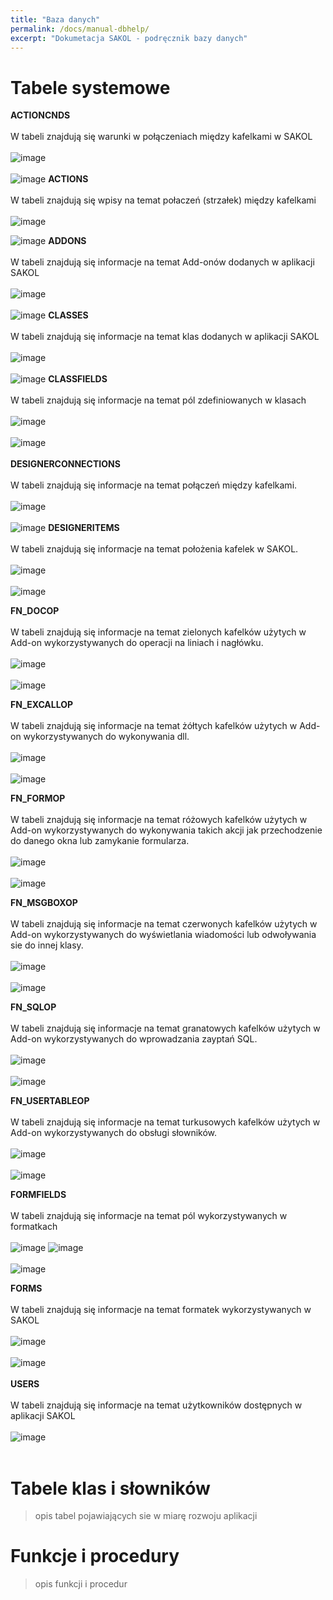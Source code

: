 ```yaml
---
title: "Baza danych"
permalink: /docs/manual-dbhelp/
excerpt: "Dokumetacja SAKOL - podręcznik bazy danych"
---
```


# Tabele systemowe
<strong> ACTIONCNDS </strong>
<br>
<br>
W tabeli znajdują się warunki w połączeniach między kafelkami w SAKOL
<br>
<br>
![image](https://user-images.githubusercontent.com/93259107/164467465-49b4fa6c-3827-418d-bc17-ace65e20f38c.png)
<br>
<br>
![image](https://user-images.githubusercontent.com/93259107/164465060-38bd0f30-aec3-4c6c-8494-312c675242b4.png)
<strong> ACTIONS </strong>
<br>
<br>
W tabeli znajdują się wpisy na temat połaczeń (strzałek) między kafelkami
<br>
<br>
![image](https://user-images.githubusercontent.com/93259107/164468037-828108a6-1de0-43df-8934-145be4b5521c.png)

![image](https://user-images.githubusercontent.com/93259107/164466880-3c3e1d1f-6886-4478-814d-654ed58baeeb.png)
<strong> ADDONS </strong>
<br>
<br>
W tabeli znajdują się informacje na temat Add-onów dodanych w aplikacji SAKOL
<br>
<br>
![image](https://user-images.githubusercontent.com/93259107/164470387-b8520ea2-ed5b-4669-879d-583bd8851369.png)
<br>
<br>
![image](https://user-images.githubusercontent.com/93259107/164470446-34815bb3-9506-45ec-8b0f-6f4523c6ba33.png)
<strong> CLASSES </strong>
<br>
<br>
W tabeli znajdują się informacje na temat klas dodanych w aplikacji SAKOL
<br>
<br>
![image](https://user-images.githubusercontent.com/93259107/165076719-e55b8430-a9d2-4546-8f78-6caddd73a99d.png)
<br>
<br>
![image](https://user-images.githubusercontent.com/93259107/165076798-429ed0c1-202a-4cd9-9d3e-6bd416bca140.png)
<strong> CLASSFIELDS </strong>
<br>
<br>
W tabeli znajdują się informacje na temat pól zdefiniowanych w klasach 
<br>
<br>
![image](https://user-images.githubusercontent.com/93259107/165078990-88bef66c-6def-43ab-b375-53fa2c9c6867.png)
<br>
<br>
![image](https://user-images.githubusercontent.com/93259107/165079047-46aebb3f-62a7-4c74-a0d6-2475abcd0cab.png)
<br>
<br>
<strong> DESIGNERCONNECTIONS </strong>
<br>
<br>
W tabeli znajdują się informacje na temat połączeń między kafelkami. 
<br>
<br>
![image](https://user-images.githubusercontent.com/93259107/165083508-60177566-ad95-4dca-afc1-52029762874a.png)
<br>
<br>
![image](https://user-images.githubusercontent.com/93259107/165083596-d9e67535-030a-4ac3-b389-b42e2bf0a178.png)
<strong> DESIGNERITEMS </strong>
<br>
<br>
W tabeli znajdują się informacje na temat położenia kafelek w SAKOL. 
<br>
<br>
![image](https://user-images.githubusercontent.com/93259107/165084574-951422f6-4ecf-4390-88e9-fb4823ceb5cc.png)
<br>
<br>
![image](https://user-images.githubusercontent.com/93259107/165084627-f3d1ab0f-8409-4bce-898d-e6711d57a70d.png)

<strong> FN_DOCOP </strong>
<br>
<br>
W tabeli znajdują się informacje na temat zielonych kafelków użytych w Add-on wykorzystywanych do operacji na liniach i nagłówku. 
<br>
<br>
![image](https://user-images.githubusercontent.com/93259107/165086026-241979c1-5891-4cda-9fce-c5e0cbf2a109.png)
<br>
<br>
![image](https://user-images.githubusercontent.com/93259107/165086084-98791e4c-1ed8-4c7f-8e5c-ad315221df5a.png)

<strong> FN_EXCALLOP </strong>
<br>
<br>
W tabeli znajdują się informacje na temat żółtych kafelków użytych w Add-on wykorzystywanych do wykonywania dll. 
<br>
<br>
![image](https://user-images.githubusercontent.com/93259107/165096110-8cf34ac8-23af-4faa-a181-38d00902253f.png)
<br>
<br>
![image](https://user-images.githubusercontent.com/93259107/165096209-09e40eec-1b17-4d2a-961a-25dd837020bc.png)

<strong> FN_FORMOP </strong>
<br>
<br>
W tabeli znajdują się informacje na temat różowych kafelków użytych w Add-on wykorzystywanych do wykonywania takich akcji jak przechodzenie do danego okna lub zamykanie formularza. 
<br>
<br>
![image](https://user-images.githubusercontent.com/93259107/165096651-c20344eb-f370-4879-ab52-d770311bc619.png)
<br>
<br>
![image](https://user-images.githubusercontent.com/93259107/165096713-2e0b170a-0deb-4bcd-92b5-85c20b5e70ce.png)

<strong> FN_MSGBOXOP </strong>
<br>
<br>
W tabeli znajdują się informacje na temat czerwonych kafelków użytych w Add-on wykorzystywanych do wyświetlania wiadomości lub odwoływania sie do innej klasy. 
<br>
<br>
![image](https://user-images.githubusercontent.com/93259107/165097222-fd4c03a7-d337-4bfe-90ab-c0366e7c77b1.png)
<br>
<br>
![image](https://user-images.githubusercontent.com/93259107/165097355-dac76d27-fecf-4ff7-b5ac-863988c3c5b5.png)

<strong> FN_SQLOP </strong>
<br>
<br>
W tabeli znajdują się informacje na temat granatowych kafelków użytych w Add-on wykorzystywanych do wprowadzania zayptań SQL.
<br>
<br>
![image](https://user-images.githubusercontent.com/93259107/165097807-a3d78d9a-e889-4022-adb5-ec8f1ce7651b.png)
<br>
<br>
![image](https://user-images.githubusercontent.com/93259107/165097857-53b5909e-fb65-44c9-99d5-1d269aa0440f.png)

<strong> FN_USERTABLEOP </strong>
<br>
<br>
W tabeli znajdują się informacje na temat turkusowych kafelków użytych w Add-on wykorzystywanych do obsługi słowników.
<br>
<br>
![image](https://user-images.githubusercontent.com/93259107/165099421-866b2383-30a2-4090-b345-03e43c28723c.png)
<br>
<br>
![image](https://user-images.githubusercontent.com/93259107/165099481-e2aefbe6-898f-4128-82fe-c14cbdc5f52e.png)

<strong> FORMFIELDS </strong>
<br>
<br>
W tabeli znajdują się informacje na temat pól wykorzystywanych w formatkach
<br>
<br>
![image](https://user-images.githubusercontent.com/93259107/165100589-d72f28dd-644f-4dc3-a8ce-965bb4c8aed9.png)
![image](https://user-images.githubusercontent.com/93259107/165100644-60b0892a-a178-4c16-97d2-41574ee1a463.png)
<br>
<br>
![image](https://user-images.githubusercontent.com/93259107/165100877-082527c8-b499-4272-8db8-cc51b70f984d.png)

<strong> FORMS </strong>
<br>
<br>
W tabeli znajdują się informacje na temat formatek wykorzystywanych w SAKOL
<br>
<br>
![image](https://user-images.githubusercontent.com/93259107/165101093-7e8df105-0048-4d6e-80a2-21d382b56665.png)
<br>
<br>
![image](https://user-images.githubusercontent.com/93259107/165103164-212e80f7-e45c-468d-bc0b-69c5320c8c72.png)
<br>
<br>
<strong> USERS </strong>
<br>
<br>
W tabeli znajdują się informacje na temat użytkowników dostępnych w aplikacji SAKOL
<br>
<br>
![image](https://user-images.githubusercontent.com/93259107/165103339-1f02a23e-4629-4446-b021-546f79b06d7e.png)
<br>
<br>
# Tabele klas i słowników
> opis tabel pojawiających sie w miarę rozwoju aplikacji
# Funkcje i procedury
> opis funkcji i procedur
